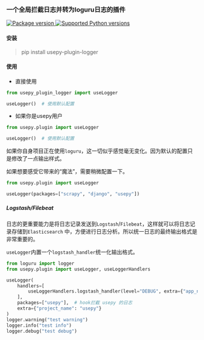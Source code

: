 ### 一个全局拦截日志并转为loguru日志的插件

<a href="https://pypi.org/project/usepy-plugin-logger" target="_blank">
    <img src="https://img.shields.io/pypi/v/usepy-plugin-logger.svg" alt="Package version">
</a>

<a href="https://pypi.org/project/usepy-plugin-logger" target="_blank">
    <img src="https://img.shields.io/pypi/pyversions/usepy-plugin-logger.svg" alt="Supported Python versions">
</a>

#### 安装

> pip install usepy-plugin-logger

#### 使用

- 直接使用
```python
from usepy_plugin_logger import useLogger

useLogger()  # 使用默认配置
```

- 如果你是usepy用户
```python
from usepy.plugin import useLogger

useLogger()  # 使用默认配置

```

如果你自身项目正在使用`loguru`，这一切似乎感觉毫无变化。因为默认的配置只是修改了一点输出样式。

如果想要感受它带来的“魔法”，需要稍微配置一下。

```python
from usepy.plugin import useLogger

useLogger(packages=["scrapy", "django", "usepy"])

```

##### Logstash/Filebeat

日志的更重要能力是将日志记录发送到`Logstash`/`Filebeat`，这样就可以将日志记录存储到`Elasticsearch`
中，方便进行日志分析。所以统一日志的最终输出格式是非常重要的。

`useLogger`内置一个`logstash_handler`统一化输出格式。

```python
from loguru import logger
from usepy.plugin import useLogger, useLoggerHandlers

useLogger(
    handlers=[
        useLoggerHandlers.logstash_handler(level="DEBUG", extra={"app_name": "spider"})
    ],
    packages=["usepy"],  # hook拦截 usepy 的日志
    extra={"project_name": "usepy"}
)
logger.warning("test warning")
logger.info("test info")
logger.debug("test debug")

```


